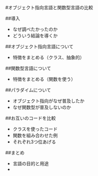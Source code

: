 #オブジェクト指向言語と関数型言語の比較

##導入
* なぜ調べたかったのか
* どういう結論を導くか

##オブジェクト指向言語について
* 特徴をまとめる（クラス、抽象的）

##関数型言語について
* 特徴をまとめる（関数を使う）

##パラダイムについて
* オブジェクト指向がなぜ普及したか
* なぜ関数型が普及しないのか

##お互いのコードを比較
* クラスを使ったコード
* 関数を組み合わせた例
* それぞれ3つ位あげる

##まとめ
* 言語の目的と用途
* 
